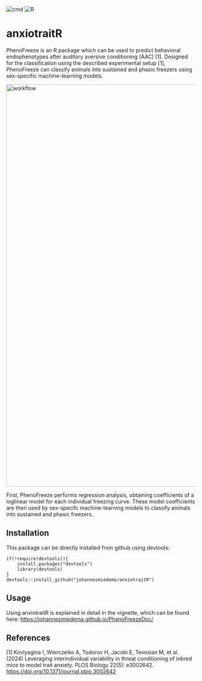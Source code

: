![cmd](https://github.com/johannesmiedema/FreezerClassifier/actions/workflows/R-CMD-check.yaml/badge.svg) ![R](https://github.com/johannesmiedema/FreezerClassifier/actions/workflows/r.yml/badge.svg) 

# anxiotraitR
PhenoFreeze is an R package which can be used to predict behavioral endophenotypes after auditory aversive conditioning (AAC) [1]. Designed for the classification using the described experimental setup [1], PhenoFreeze can classify animals into sustained and phasic freezers using sex-specific machine-learning models. 

<img width="1070" alt="workflow" src="https://github.com/johannesmiedema/FreezerClassifier/assets/105965619/23cf17b1-947c-490f-8a56-8ee37016cca4">

First, PhenoFreeze performs regression analysis, obtaining coefficients of a loglinear model for each individual freezing curve. These model coefficients are then used by sex-specifc machine-learning models to classify animals into sustained and phasic freezers. 

## Installation
This package can be directly installed from github using devtools:
```
if(!require(devtools)){
    install.packages("devtools")
    library(devtools)
}
devtools::install_github("johannesmiedema/anxiotraitR")
```

## Usage 
Using anxiotraitR is explained in detail in the vignette, which can be found here: https://johannesmiedema.github.io/PhenoFreezeDoc/ 

## References 
[1] Kovlyagina I, Wierczeiko A, Todorov H, Jacobi E, Tevosian M, et al. (2024) Leveraging interindividual variability in threat conditioning of inbred mice to model trait anxiety. PLOS Biology 22(5): e3002642. https://doi.org/10.1371/journal.pbio.3002642
